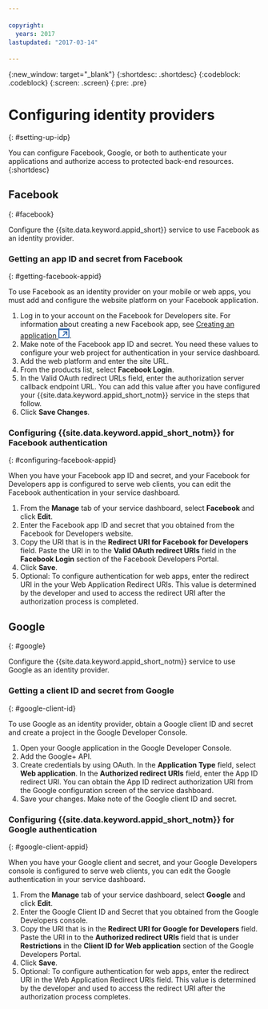 ```yaml
---

copyright:
  years: 2017
lastupdated: "2017-03-14"

---
```


{:new_window: target="_blank"}
{:shortdesc: .shortdesc}
{:codeblock: .codeblock}
{:screen: .screen}
{:pre: .pre}

# Configuring identity providers
{: #setting-up-idp}

You can configure Facebook, Google, or both to authenticate your applications and authorize access to protected back-end resources.
{:shortdesc}


## Facebook
{: #facebook}

Configure the {{site.data.keyword.appid_short}} service to use Facebook as an identity provider.

<!--- ### Sequence diagram
{: #facebook-sequence-diagram}--->

### Getting an app ID and secret from Facebook
{: #getting-facebook-appid}

To use Facebook as an identity provider on your mobile or web apps, you must add and configure the website platform on your Facebook application.

1. Log in to your account on the Facebook for Developers site. For information about creating a new Facebook app, see <a href="https://developers.facebook.com/docs/apps/register" target="_blank">Creating an application <img src="../../icons/launch-glyph.svg" alt="External link icon"></a>.
2. Make note of the Facebook app ID and secret. You need these values to configure your web project for authentication in your service dashboard.
3. Add the web platform and enter the site URL.
4. From the products list, select **Facebook Login**.
5. In the Valid OAuth redirect URLs field, enter the authorization server callback endpoint URL. You can add this value after you have configured your {{site.data.keyword.appid_short_notm}} service in the steps that follow.
6. Click **Save Changes**.

### Configuring {{site.data.keyword.appid_short_notm}} for Facebook authentication
{: #configuring-facebook-appid}

When you have your Facebook app ID and secret, and your Facebook for Developers app is configured to serve web clients, you can edit the Facebook authentication in your service dashboard.

1. From the **Manage** tab of your service dashboard, select **Facebook** and click **Edit**.
2. Enter the Facebook app ID and secret that you obtained from the Facebook for Developers website.
3. Copy the URI that is in the **Redirect URI for Facebook for Developers** field. Paste the URI in to the **Valid OAuth redirect URIs** field in the **Facebook Login** section of the Facebook Developers Portal.
4. Click **Save**.
5. Optional: To configure authentication for web apps, enter the redirect URI in the your Web Application Redirect URIs. This value is determined by the developer and used to access the redirect URI after the authorization process is completed.


## Google
{: #google}

Configure the {{site.data.keyword.appid_short_notm}} service to use Google as an identity provider.

<!--- ### Sequence diagram
{: #google-sequence-diagram}--->

### Getting a client ID and secret from Google
{: #google-client-id}

To use Google as an identity provider, obtain a Google client ID and secret and create a project in the Google Developer Console.

1. Open your Google application in the Google Developer Console.
2. Add the Google+ API.
3. Create credentials by using OAuth. In the **Application Type** field, select **Web application**. In the **Authorized redirect URIs** field, enter the App ID redirect URI. You can obtain the App ID redirect authorization URI from the Google configuration screen of the service dashboard.
4. Save your changes. Make note of the Google client ID and secret.




### Configuring {{site.data.keyword.appid_short_notm}} for Google authentication
{: #google-client-appid}

When you have your Google client and secret, and your Google Developers console is configured to serve web clients, you can edit the Google authentication in your service dashboard.

1. From the **Manage** tab of your service dashboard, select **Google** and click **Edit**.
3. Enter the Google Client ID and Secret that you obtained from the Google Developers console.
4. Copy the URI that is in the **Redirect URI for Google for Developers** field. Paste the URI in to the **Authorized redirect URIs** field that is under **Restrictions** in the **Client ID for Web application** section of the Google Developers Portal.
5. Click **Save**.
6. Optional: To configure authentication for web apps, enter the redirect URI in the Web Application Redirect URIs field. This value is determined by the developer and used to access the redirect URI after the authorization process completes.



<!---[## Bring your own OAuth2/OIDC identity provider
{: #oauth2}

### About
{: #oauth2-about}
### Sequence diagram
{: #oauth2-sequence-diagram}
### Configuring AppID for BYOIDP OAuth2 authentication
{: #oauth2-appid} SHAWNA: Is this Interconnect?]--->
